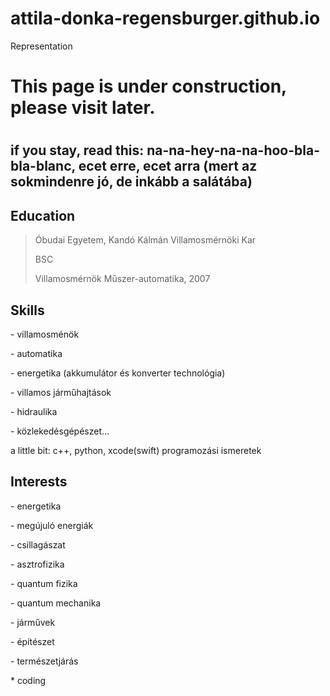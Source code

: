 # attila-donka-regensburger.github.io
Representation
<h1>This page is under construction, please visit later.<h1/>

<h2>if you stay, read this: na-na-hey-na-na-hoo-bla-bla-blanc, ecet erre, ecet arra (mert az sokmindenre jó, de inkább a salátába)</h2>

<h2>Education</h2>

<blockquote>
<p>Óbudai Egyetem, Kandó Kálmán Villamosmérnöki Kar</p> BSC <p>Villamosmérnök Műszer-automatika, 2007</p>
</blockquote>

<h2>Skills</h2>

<blockqute>
 <p>- villamosménök</p>
 <p>- automatika</p>
 <p>- energetika (akkumulátor és konverter technológia)</p>
 <p>- villamos járműhajtások</p>
 <p>- hidraulika</p>
 <p>- közlekedésgépészet…</p>

<p> <strongy>a little bit:</strongy> c++, python, xcode(swift) programozási ismeretek</p>
</blockqute>


<h2>Interests</h2>

<blockqute>
 <p>- energetika</p>
 <p>- megújuló energiák</p>
 <p>- csillagászat</p>
 <p>- asztrofizika</p>
 <p>- quantum fizika</p>
 <p>- quantum mechanika</p>
 <p>- járművek</p>
 <p>- építészet</p>
 <p>- természetjárás</p>
 <p>* coding</p>
</blockqute>